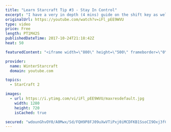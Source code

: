 ```yaml
---
title: "Learn Starcraft Tip #3 - Stay In Control"
excerpt: "I have a very in depth (4 mins) guide on the shift key as well here https://www.youtube.com/watch?v=7x9pHr544oY"
originalUrl: https://youtube.com/watch?v=iFl_pEE9WVU
type: video
price: Free
length: PT1M42S
publishedDateTime: 2017-10-24T21:18:42Z
heat: 50

featuredContent: "<iframe width=\"800\" height=\"500\" frameborder=\"0\" src=\"https://www.youtube.com/embed/iFl_pEE9WVU\" allow=\"accelerometer; autoplay; encrypted-media; gyroscope; picture-in-picture\" allowfullscreen></iframe>"

provider:
  name: WinterStarcraft
  domain: youtube.com

topics:
  - StarCraft 2

images:
  - url: https://i.ytimg.com/vi/iFl_pEE9WVU/maxresdefault.jpg
    width: 1280
    height: 720
    isCached: true

secured: "wdounGhvOY0/A0Mwx/Sd/FQH9P8FJ09uXwVTiPxj0iMCDFKB1SsoCI9Oxj3fCSXkaJrDPVLe0VfSyJAQXMMv6AZEo6hUFu0dVAGybfvaX1op6fP7OMEU3uQa7IHq61vJUK3+R0Ke73C1HG/tkgSzL7yqjLEpYd/vzzpZoF20fhC7LUnzz0UCgY07q8WTUA6PmpyYS2QmNvrb2vGdfoN6nko5OSJ2Z1T5dCcxQBVPnJGyMH62teiHU7292k8sfMHbWddBPxT/6Y4OgP8/zfSi1CHpwjmhZWs9Y0AJv/f5Ktf4LAODuXyHUdTUyy02OKkNWghNAR80hxq/3QdmkYOuqcl88J5YgpgYsrTmf1tQbX8vSFt331QqNcp50R4h4SVgkDX1Lsaln9qJbyPyVoCFtemFSJT+5EGtEnNe+tHmz0w=;y17bHRy4Q+I+PSodPq98gw=="
---
```


